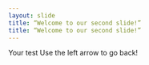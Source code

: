 ```yaml
---
layout: slide
title: “Welcome to our second slide!”
title: “Welcome to our second slide!”
---
```

Your test
Use the left arrow to go back!

